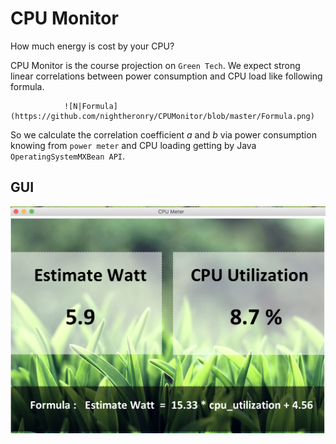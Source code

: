 # **CPU Monitor** 
How much energy is cost by your CPU?

CPU Monitor is the course projection on `Green Tech`. 
We expect strong linear correlations between power consumption
and CPU load like following formula.

				![N|Formula](https://github.com/nightheronry/CPUMonitor/blob/master/Formula.png)

So we calculate the correlation coefficient *a* and *b* via power consumption knowing from `power meter` and CPU loading getting by Java `OperatingSystemMXBean API`.
 
 ## GUI 
![N|GUI](https://github.com/nightheronry/CPUMonitor/blob/master/GUI.png)
